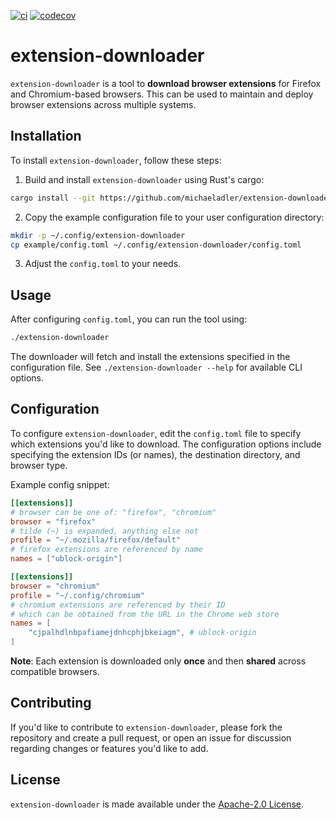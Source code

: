 [![ci](https://github.com/michaeladler/extension-downloader/actions/workflows/ci.yml/badge.svg)](https://github.com/michaeladler/extension-downloader/actions/workflows/ci.yml)
[![codecov](https://codecov.io/gh/michaeladler/extension-downloader/graph/badge.svg?token=zMbpcaIgxc)](https://codecov.io/gh/michaeladler/extension-downloader)

# extension-downloader

`extension-downloader` is a tool to **download browser extensions** for Firefox and Chromium-based browsers.
This can be used to maintain and deploy browser extensions across multiple systems.

## Installation

To install `extension-downloader`, follow these steps:

1. Build and install `extension-downloader` using Rust's cargo:

```bash
cargo install --git https://github.com/michaeladler/extension-downloader.git
```

2. Copy the example configuration file to your user configuration directory:

```bash
mkdir -p ~/.config/extension-downloader
cp example/config.toml ~/.config/extension-downloader/config.toml
```

3. Adjust the `config.toml` to your needs.

## Usage

After configuring `config.toml`, you can run the tool using:

```bash
./extension-downloader
```

The downloader will fetch and install the extensions specified in the configuration file.
See `./extension-downloader --help` for available CLI options.

## Configuration

To configure `extension-downloader`, edit the `config.toml` file to specify which extensions you'd like to download.
The configuration options include specifying the extension IDs (or names), the destination directory, and browser type.

Example config snippet:

```toml
[[extensions]]
# browser can be one of: "firefox", "chromium"
browser = "firefox"
# tilde (~) is expanded, anything else not
profile = "~/.mozilla/firefox/default"
# firefox extensions are referenced by name
names = ["ublock-origin"]

[[extensions]]
browser = "chromium"
profile = "~/.config/chromium"
# chromium extensions are referenced by their ID
# which can be obtained from the URL in the Chrome web store
names = [
    "cjpalhdlnbpafiamejdnhcphjbkeiagm", # ublock-origin
]
```

**Note**: Each extension is downloaded only **once** and then **shared** across compatible browsers.

## Contributing

If you'd like to contribute to `extension-downloader`, please fork the repository and create a pull request, or open an issue for discussion regarding changes or features you'd like to add.

## License

`extension-downloader` is made available under the [Apache-2.0 License](LICENSE).
